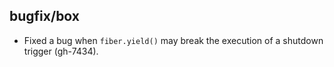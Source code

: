 ## bugfix/box

* Fixed a bug when `fiber.yield()` may break the execution of a shutdown
  trigger (gh-7434).
